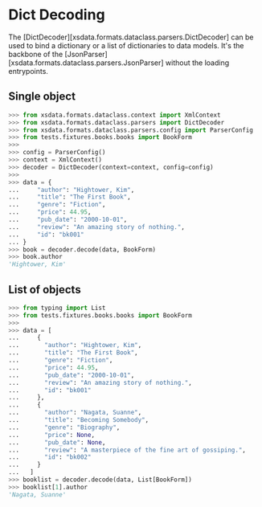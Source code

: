 # Dict Decoding

The [DictDecoder][xsdata.formats.dataclass.parsers.DictDecoder] can be used to bind a
dictionary or a list of dictionaries to data models. It's the backbone of the
[JsonParser][xsdata.formats.dataclass.parsers.JsonParser] without the loading
entrypoints.

## Single object

```python
>>> from xsdata.formats.dataclass.context import XmlContext
>>> from xsdata.formats.dataclass.parsers import DictDecoder
>>> from xsdata.formats.dataclass.parsers.config import ParserConfig
>>> from tests.fixtures.books.books import BookForm
>>>
>>> config = ParserConfig()
>>> context = XmlContext()
>>> decoder = DictDecoder(context=context, config=config)
>>>
>>> data = {
...     "author": "Hightower, Kim",
...     "title": "The First Book",
...     "genre": "Fiction",
...     "price": 44.95,
...     "pub_date": "2000-10-01",
...     "review": "An amazing story of nothing.",
...     "id": "bk001"
... }
>>> book = decoder.decode(data, BookForm)
>>> book.author
'Hightower, Kim'

```

## List of objects

```python
>>> from typing import List
>>> from tests.fixtures.books.books import BookForm
>>>
>>> data = [
...     {
...       "author": "Hightower, Kim",
...       "title": "The First Book",
...       "genre": "Fiction",
...       "price": 44.95,
...       "pub_date": "2000-10-01",
...       "review": "An amazing story of nothing.",
...       "id": "bk001"
...     },
...     {
...       "author": "Nagata, Suanne",
...       "title": "Becoming Somebody",
...       "genre": "Biography",
...       "price": None,
...       "pub_date": None,
...       "review": "A masterpiece of the fine art of gossiping.",
...       "id": "bk002"
...     }
...   ]
>>> booklist = decoder.decode(data, List[BookForm])
>>> booklist[1].author
'Nagata, Suanne'

```
